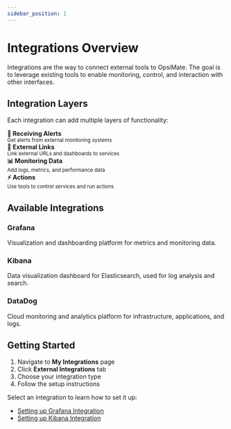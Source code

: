 ```yaml
---
sidebar_position: 1
---
```


# Integrations Overview

Integrations are the way to connect external tools to OpsiMate. The goal is to leverage existing tools to enable monitoring, control, and interaction with other interfaces.

## Integration Layers

Each integration can add multiple layers of functionality:

<div style={{display: 'grid', gridTemplateColumns: 'repeat(auto-fit, minmax(250px, 1fr))', gap: '15px', margin: '20px 0'}}>
  <div style={{padding: '15px', backgroundColor: '#f8f9fa', borderRadius: '8px', border: '1px solid #e9ecef'}}>
    <strong>🚨 Receiving Alerts</strong><br/>
    <small>Get alerts from external monitoring systems</small>
  </div>
  <div style={{padding: '15px', backgroundColor: '#f8f9fa', borderRadius: '8px', border: '1px solid #e9ecef'}}>
    <strong>🔗 External Links</strong><br/>
    <small>Link external URLs and dashboards to services</small>
  </div>
  <div style={{padding: '15px', backgroundColor: '#f8f9fa', borderRadius: '8px', border: '1px solid #e9ecef'}}>
    <strong>📊 Monitoring Data</strong><br/>
    <small>Add logs, metrics, and performance data</small>
  </div>
  <div style={{padding: '15px', backgroundColor: '#f8f9fa', borderRadius: '8px', border: '1px solid #e9ecef'}}>
    <strong>⚡ Actions</strong><br/>
    <small>Use tools to control services and run actions</small>
  </div>
</div>

## Available Integrations

### Grafana
Visualization and dashboarding platform for metrics and monitoring data.

### Kibana
Data visualization dashboard for Elasticsearch, used for log analysis and search.

### DataDog
Cloud monitoring and analytics platform for infrastructure, applications, and logs.

## Getting Started

1. Navigate to **My Integrations** page
2. Click **External Integrations** tab  
3. Choose your integration type
4. Follow the setup instructions

Select an integration to learn how to set it up:

- [Setting up Grafana Integration](/integrations/grafana)
- [Setting up Kibana Integration](/integrations/kibana)
